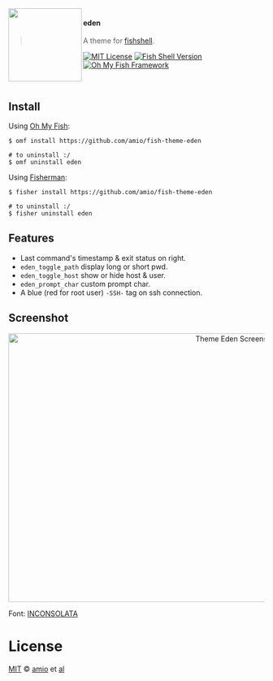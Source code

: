 <img src="https://cdn.rawgit.com/oh-my-fish/oh-my-fish/e4f1c2e0219a17e2c748b824004c8d0b38055c16/docs/logo.svg" align="left" width="144px" height="144px"/>

#### eden
> A theme for [fishshell][fish-link].

[![MIT License](https://img.shields.io/badge/license-MIT-007EC7.svg?style=flat-square)](/LICENSE)
[![Fish Shell Version](https://img.shields.io/badge/fish-v2.2.0-007EC7.svg?style=flat-square)](http://fishshell.com)
[![Oh My Fish Framework](https://img.shields.io/badge/Oh%20My%20Fish-Framework-007EC7.svg?style=flat-square)](https://www.github.com/oh-my-fish/oh-my-fish)

<br/>

## Install

Using [Oh My Fish][omf-link]:
```shell
$ omf install https://github.com/amio/fish-theme-eden

# to uninstall :/
$ omf uninstall eden
```

Using [Fisherman][fisher-link]:
```shell
$ fisher install https://github.com/amio/fish-theme-eden

# to uninstall :/
$ fisher uninstall eden
```

## Features

* Last command's timestamp & exit status on right.
* `eden_toggle_path` display long or short pwd.
* `eden_toggle_host` show or hide host & user.
* `eden_prompt_char` custom prompt char.
* A blue (red for root user) `-SSH-` tag on ssh connection.

## Screenshot

<p align="center">
<img width="883" height="529" alt="Theme Eden Screenshot" src="https://cloud.githubusercontent.com/assets/215282/14846313/c3e211f0-0c95-11e6-8814-93a2b9a78b2c.png">
</p>

Font: [INCONSOLATA](https://www.google.com/fonts/specimen/Inconsolata)

# License

[MIT][mit] © [amio][author] et [al][contributors]


[mit]:            http://opensource.org/licenses/MIT
[author]:         http://github.com/amio
[contributors]:   https://github.com/amio/fish-theme-eden/graphs/contributors
[fish-link]:      http://fishshell.com/
[omf-link]:       https://www.github.com/oh-my-fish/oh-my-fish
[fisher-link]:    https://github.com/fisherman/fisherman

[license-badge]:  https://img.shields.io/badge/license-MIT-007EC7.svg?style=flat-square
